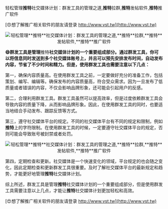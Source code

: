 轻松管理**推特**社交媒体计划：群发工具的管理之道,**推特**拉群,**推特**发帖软件,**推特**推广软件

[😍想了解推广相关软件的朋友请登录 http://www.vst.tw](http://www.vst.tw)

 <center><img src="https://vst.tw/MP4/tuiguang/png/7.png" alt="轻松管理**推特**社交媒体计划：群发工具的管理之道,**推特**拉群,**推特**发帖软件,**推特**推广软件"></center>

**😄群发工具是管理**推特**社交媒体计划的一个重要组成部分。通过群发工具，你可以将信息同时发送到多个社交媒体账号上，并且可以预先安排发布时间，自动发布内容，节省了不少时间和精力。但是，使用群发工具也需要注意以下几点：**

第一，确保内容质量高。在使用群发工具之前，一定要做好充分的准备工作，包括策划、编写、编辑等。确保发布的内容质量高，符合受众需求。因为一旦发布了低质量或者错误的内容，不仅会影响品牌形象，还可能会引起用户的反感。

第二，合理利用群发工具。群发工具虽然可以提高效率，但是过度依赖群发工具会导致内容的质量下降，从而影响品牌形象。因此，在使用群发工具的同时，也要适当地结合手动发布、跟踪反馈等方式。

第三，遵守社交媒体平台的规定。不同的社交媒体平台有不同的规定和限制，例如**推特**上的字符限制。在使用群发工具的时候，一定要遵守社交媒体平台的规定，否则可能会导致账号被封禁或者处罚。

 <center><img src="https://vst.tw/MP4/tuiguang/png/2.png" alt="轻松管理**推特**社交媒体计划：群发工具的管理之道,**推特**拉群,**推特**发帖软件,**推特**推广软件"></center>

第四，定期检查和更新。社交媒体是一个快速变化的领域，平台规定的也会随之变化，因此定期检查和更新群发工具很重要。及时了解社交媒体平台的最新规定和趋势，才能更好地管理**推特**社交媒体计划。

综上所述，群发工具是管理**推特**社交媒体计划的一个重要组成部分，但是使用群发工具需要注意以上几点，才能让**推特**社交媒体计划更加轻松和高效。

[😍想了解推广相关软件的朋友请登录 http://www.vst.tw](http://www.vst.tw)



